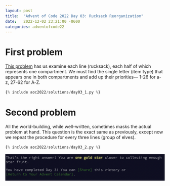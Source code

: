 ```yaml
---
layout: post
title:  "Advent of Code 2022 Day 03: Rucksack Reorganization"
date:   2022-12-02 23:21:00 -0600
categories: adventofcode22
---
```


# First problem
[This problem](https://adventofcode.com/2022/day/3) has us examine each line (rucksack), each half of which represents one compartment. We must find the single letter (item type) that appears one in both compartments and add up their priorities— 1-26 for a-z, 27-62 for A-Z.

```python
{% include aoc2022/solutions/day03_1.py %}
```

# Second problem
All the world-building, while well-written, sometimes masks the actual problem at hand. This question is the exact same as previously, except now we repeat the procedure for every three lines (group of elves).

```python
{% include aoc2022/solutions/day03_2.py %}
```

![Day 3 victory](/assets/aoc2022/victory03.png)